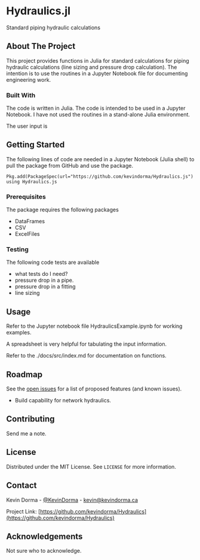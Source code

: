 # Hydraulics.jl
Standard piping hydraulic calculations
<!-- ABOUT THE PROJECT -->

## About The Project

This project provides functions in Julia for standard calculations for piping hydraulic calculations (line sizing and pressure drop calculation). The intention is to use the routines in a Jupyter Notebook file for documenting engineering work.  


### Built With

The code is written in Julia. The code is intended to be used in a Jupyter Notebook. I have not used the routines in a stand-alone Julia environment.

The user input is 


<!-- GETTING STARTED -->
## Getting Started

The following lines of code are needed in a Jupyter Notebook (Julia shell) to pull the package from GitHub and use the package.
~~~~
Pkg.add(PackageSpec(url="https://github.com/kevindorma/Hydraulics.js")
using Hydraulics.js
~~~~

### Prerequisites

The package requires the following packages
* DataFrames
* CSV
* ExcelFiles

<!-- TESTING -->
### Testing

The following code tests are available
* what tests do I need?
* pressure drop in a pipe.
* pressure drop in a fitting
* line sizing


<!-- USAGE EXAMPLES -->
## Usage

Refer to the Jupyter notebook file HydraulicsExample.ipynb for working examples.

A spreadsheet is very helpful for tabulating the input information.

Refer to the ./docs/src/index.md for documentation on functions.



<!-- ROADMAP -->
## Roadmap

See the [open issues](https://github.com/kevindorma/Hydraulics/issues) for a list of proposed features (and known issues).

* Build capability for network hydraulics.


<!-- CONTRIBUTING -->
## Contributing

Send me a note.



<!-- LICENSE -->
## License

Distributed under the MIT License. See `LICENSE` for more information.



<!-- CONTACT -->
## Contact

Kevin Dorma - [@KevinDorma](https://twitter.com/KevinDorma) - kevin@kevindorma.ca

Project Link: [https://github.com/kevindorma/Hydraulics](https://github.com/kevindorma/Hydraulics)



<!-- ACKNOWLEDGEMENTS -->
## Acknowledgements

Not sure who to acknowledge.

